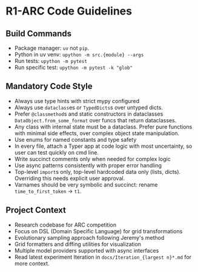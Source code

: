# R1-ARC Code Guidelines

## Build Commands
- Package manager: `uv` not `pip`.
- Python in uv venv: `upython -m src.{module} --args`
- Run tests: `upython -m pytest`
- Run specific test: `upython -m pytest -k "glob" ` 

## Mandatory Code Style
- Always use type hints with strict mypy configured
- Always use `dataclass`es or `TypedDicts`s over untyped dicts.
- Prefer `@classmethod`s and static constructors in dataclasses `DataObject.from_some_format` over funcs that return dataclasses.
- Any class with internal state must be a dataclass. Prefer pure functions with minimal side effects, over complex object state manipulation.
- Use enums for named constants and type safety
- In every file, attach a Typer app at code logic with most uncertainty, so user can test quickly on cmd line.
- Write succinct comments only when needed for complex logic
- Use async patterns consistently with proper error handling
- Top-level `import`s only, top-level hardcoded data only (lists, dicts). Overriding this needs explicit user approval.
- Varnames should be very symbolic and succinct: rename `time_to_first_token` -> `t1`.

## Project Context
- Research codebase for ARC competition
- Focus on DSL (Domain Specific Language) for grid transformations
- Evolutionary sampling approach following Jeremy's method
- Grid formatters and diffing utilities for visualization
- Multiple model providers supported with async interfaces
- Read latest experiment Iteration in `docs/Iteration_{largest n}*.md` for more context.